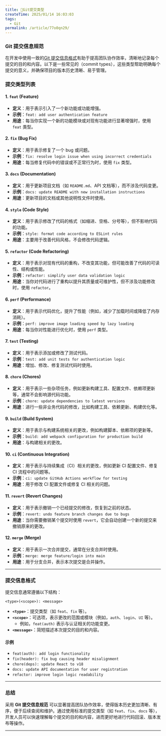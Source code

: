 ```yaml
---
title: 🐢Git提交类型
createTime: 2025/01/14 16:03:03
tags:
  - Git
permalink: /article/77o0qn29/
---
```


### Git 提交信息规范

在开发中使用一致的[Git 提交信息格式](https://hoeyzheng.top/article/24031901/)有助于提高团队协作效率，清晰地记录每个提交的目的和内容。以下是一些常见的（commit types），这些类型帮助明确每个提交的意义，并确保项目的版本历史清晰、易于管理。

### 提交类型列表

#### 1. **`feat`** (Feature)
- **定义**：用于表示引入了一个新功能或功能增强。
- **示例**：`feat: add user authentication feature`
- **用途**：每当你实现一个新的功能模块或对现有功能进行显著增强时，使用 `feat` 类型。

#### 2. **`fix`** (Bug Fix)
- **定义**：用于表示修复了一个 bug 或问题。
- **示例**：`fix: resolve login issue when using incorrect credentials`
- **用途**：每当修复代码中的错误或不正常行为时，使用 `fix` 类型。

#### 3. **`docs`** (Documentation)
- **定义**：用于更新项目文档（如 `README.md`、API 文档等），而不涉及代码变更。
- **示例**：`docs: update README with new installation instructions`
- **用途**：更新项目的文档或其他说明性文件时使用。

#### 4. **`style`** (Code Style)
- **定义**：用于表示修改了代码的格式（如缩进、空格、分号等），但不影响代码的功能。
- **示例**：`style: format code according to ESLint rules`
- **用途**：主要用于改善代码风格，不会修改代码逻辑。

#### 5. **`refactor`** (Code Refactoring)
- **定义**：用于表示对现有代码的重构，不改变其功能，但可能改善了代码的可读性、结构或性能。
- **示例**：`refactor: simplify user data validation logic`
- **用途**：当你对代码进行了重构以提升其质量或可维护性，但不涉及功能修改时，使用 `refactor`。

#### 6. **`perf`** (Performance)
- **定义**：用于表示代码优化，提升了性能（例如，减少了加载时间或降低了内存消耗）。
- **示例**：`perf: improve image loading speed by lazy loading`
- **用途**：每当你对性能进行优化时，使用 `perf` 类型。

#### 7. **`test`** (Testing)
- **定义**：用于表示添加或修改了测试代码。
- **示例**：`test: add unit tests for authentication logic`
- **用途**：增加、修改、修复测试代码时使用。

#### 8. **`chore`** (Chores)
- **定义**：用于表示一些杂项任务，例如更新构建工具、配置文件、依赖项更新等，通常不会影响源代码功能。
- **示例**：`chore: update dependencies to latest versions`
- **用途**：进行一些非业务代码的修改，比如构建工具、依赖更新、构建优化等。

#### 9. **`build`** (Build System)
- **定义**：用于表示与构建系统相关的更改，例如构建脚本、依赖项的更新等。
- **示例**：`build: add webpack configuration for production build`
- **用途**：与构建相关的更改。

#### 10. **`ci`** (Continuous Integration)
- **定义**：用于表示与持续集成（CI）相关的更改，例如更新 CI 配置文件、修复 CI 流程中的问题等。
- **示例**：`ci: update GitHub Actions workflow for testing`
- **用途**：用于修改 CI 配置文件或修复 CI 相关的问题。

#### 11. **`revert`** (Revert Changes)
- **定义**：用于表示撤销一个已经提交的修改，恢复到之前的状态。
- **示例**：`revert: undo feature branch changes due to bugs`
- **用途**：当你需要撤销某个提交时使用 `revert`，它会自动创建一个新的提交来撤销原来的更改。

#### 12. **`merge`** (Merge)
- **定义**：用于表示一次合并提交，通常在分支合并时使用。
- **示例**：`merge: merge feature/login into main`
- **用途**：用于分支合并，表示本次提交是合并操作。

---

### 提交信息格式

提交信息通常遵循以下结构：

```
<type>(<scope>): <message>
```

- **`<type>`**：提交类型（如 `feat`、`fix` 等）。
- **`<scope>`**：可选项，表示更改的范围或模块（例如，`auth`、`login`、`UI` 等）。
    - 例如，`feat(auth)` 表示与认证相关的功能变更。
- **`<message>`**：简短描述本次提交的目的和内容。

#### 示例

- `feat(auth): add login functionality`
- `fix(header): fix bug causing header misalignment`
- `chore(deps): update React to v18`
- `docs: update API documentation for user registration`
- `refactor: improve login logic readability`

---

### 总结

采用 **Git 提交信息规范** 可以显著提高团队协作效率，使得版本历史更加清晰、有序，便于后续查阅和维护。通过使用标准的提交类型（如 `feat`、`fix`、`docs` 等），开发人员可以快速理解每个提交的目的和内容，进而更好地进行代码回滚、版本发布等操作。

---